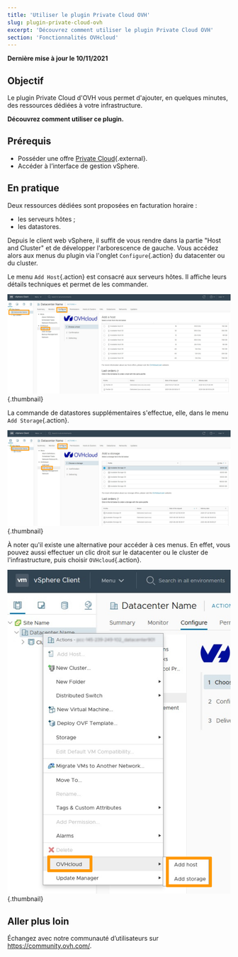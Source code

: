 ```yaml
---
title: 'Utiliser le plugin Private Cloud OVH'
slug: plugin-private-cloud-ovh
excerpt: 'Découvrez comment utiliser le plugin Private Cloud OVH'
section: 'Fonctionnalités OVHcloud'
---
```


**Dernière mise à jour le 10/11/2021**

## Objectif

Le plugin Private Cloud d'OVH vous permet d'ajouter, en quelques minutes, des ressources dédiées à votre infrastructure.

**Découvrez comment utiliser ce plugin.**


## Prérequis

- Posséder une offre [Private Cloud](https://www.ovh.com/fr/private-cloud/){.external}.
- Accéder à l’interface de gestion vSphere.


## En pratique

Deux ressources dédiées sont proposées en facturation horaire :

- les serveurs hôtes ;
- les datastores.

Depuis le client web vSphere, il suffit de vous rendre dans la partie "Host and Cluster" et de développer l'arborescence de gauche. Vous accédez alors aux menus du plugin via l'onglet `Configure`{.action} du datacenter ou du cluster.

Le menu `Add Host`{.action} est consacré aux serveurs hôtes. Il affiche leurs détails techniques et permet de les commander.

![](images/Plugin01.jpg){.thumbnail}

La commande de datastores supplémentaires s'effectue, elle, dans le menu `Add Storage`{.action}.

![](images/Plugin02.jpg){.thumbnail}

À noter qu'il existe une alternative pour accéder à ces menus. En effet, vous pouvez aussi effectuer un clic droit sur le datacenter ou le cluster de l'infrastructure, puis choisir `OVHcloud`{.action}.

![Option OVH Dedicated Cloud](images/Plugin03.jpg){.thumbnail}

## Aller plus loin

Échangez avec notre communauté d’utilisateurs sur <https://community.ovh.com/>.

